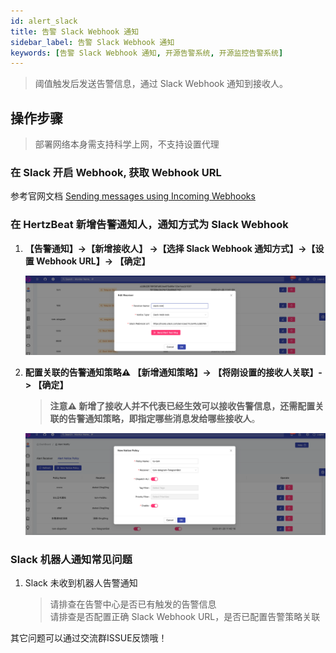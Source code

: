```yaml
---
id: alert_slack  
title: 告警 Slack Webhook 通知      
sidebar_label: 告警 Slack Webhook 通知      
keywords: [告警 Slack Webhook 通知, 开源告警系统, 开源监控告警系统]
---
```


> 阈值触发后发送告警信息，通过 Slack Webhook 通知到接收人。

## 操作步骤

> 部署网络本身需支持科学上网，不支持设置代理

### 在 Slack 开启 Webhook, 获取 Webhook URL

参考官网文档 [Sending messages using Incoming Webhooks](https://api.slack.com/messaging/webhooks)

### 在 HertzBeat 新增告警通知人，通知方式为 Slack Webhook

1. **【告警通知】->【新增接收人】 ->【选择 Slack Webhook 通知方式】->【设置 Webhook URL】-> 【确定】**

    ![email](/img/docs/help/slack-bot-1.png)

2. **配置关联的告警通知策略⚠️ 【新增通知策略】-> 【将刚设置的接收人关联】-> 【确定】**

    > **注意⚠️ 新增了接收人并不代表已经生效可以接收告警信息，还需配置关联的告警通知策略，即指定哪些消息发给哪些接收人**。

    ![email](/img/docs/help/alert-notice-policy.png)

### Slack 机器人通知常见问题

1. Slack 未收到机器人告警通知

   > 请排查在告警中心是否已有触发的告警信息  
   > 请排查是否配置正确 Slack Webhook URL，是否已配置告警策略关联

其它问题可以通过交流群ISSUE反馈哦！
